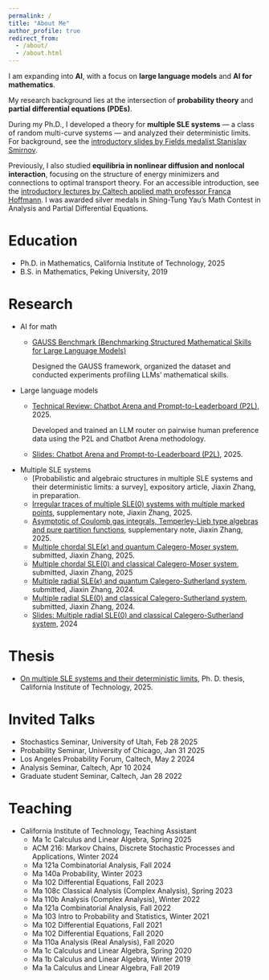 ```yaml
---
permalink: /
title: "About Me"
author_profile: true
redirect_from: 
  - /about/
  - /about.html
---
```


I am expanding into **AI**, with a focus on **large language models** and **AI for mathematics**.

My research background lies at the intersection of **probability theory** and **partial differential equations (PDEs)**.

During my Ph.D., I developed a theory for **multiple SLE systems** — a class of random multi-curve systems — and analyzed their deterministic limits. For background, see the [introductory slides by Fields medalist Stanislav Smirnov](https://www.unige.ch/~smirnov/slides/index.html).

Previously, I also studied **equilibria in nonlinear diffusion and nonlocal interaction**, focusing on the structure of energy minimizers and connections to optimal transport theory. For an accessible introduction, see the  [introductory lectures by Caltech applied math professor Franca Hoffmann](https://mm.math.cmu.edu/recordings/cna/franca_hoffmann_small.mp4). I was awarded silver medals in Shing-Tung Yau’s Math Contest in Analysis and Partial Differential Equations.

Education
======
* Ph.D. in Mathematics, California Institute of Technology, 2025
* B.S. in Mathematics, Peking University, 2019

Research
======
* AI for math
  * [GAUSS Benchmark (Benchmarking Structured Mathematical Skills for Large Language Models)](https://gaussmath.ai/)
  
    Designed the GAUSS framework, organized the dataset and conducted experiments profiling LLMs’ mathematical skills.
* Large language models
  * [Technical Review: Chatbot Arena and Prompt-to-Leaderboard (P2L)](https://github.com/jiaxinzhang2/LLM-router/blob/main/technical_review.md), 2025.

    Developed and trained an LLM router on pairwise human preference data using the P2L and Chatbot Arena methodology.
  * [Slides: Chatbot Arena and Prompt-to-Leaderboard (P2L)](https://github.com/jiaxinzhang2/LLM-router/blob/main/p2l_slides.pdf), 2025.
* Multiple SLE systems
  * [Probabilistic and algebraic structures in multiple SLE systems and their deterministic limits: a survey], expository article, Jiaxin Zhang, in preparation.
  * [Irregular traces of multiple SLE(0) systems with multiple marked points](https://arxiv.org/abs/2506.07513), supplementary note, Jiaxin Zhang, 2025.
  * [Asymptotic of Coulomb gas integrals, Temperley-Lieb type algebras and pure partition functions](https://arxiv.org/abs/2506.01306), supplementary note, Jiaxin Zhang, 2025.
  * [Multiple chordal SLE($\kappa$) and quantum Calegero-Moser system](https://arxiv.org/abs/2505.16093), submitted, Jiaxin Zhang, 2025.
  * [Multiple chordal SLE(0) and classical Calegero-Moser system](https://arxiv.org/pdf/2505.17129), submitted, Jiaxin Zhang, 2025
  * [Multiple radial SLE($\kappa$) and quantum Calegero-Sutherland system](https://arxiv.org/abs/2505.14762), submitted, Jiaxin Zhang, 2024.
  * [Multiple radial SLE(0) and classical Calegero-Sutherland system](https://arxiv.org/abs/2410.21544), submitted, Jiaxin Zhang, 2024.
  * [Slides: Multiple radial SLE(0) and classical Calegero-Sutherland system](https://github.com/jiaxinzhang2/jiaxinzhang2.github.io/blob/master/_talks/On_multiple_SLE_systems_and_their_deterministic_limits.pdf), 2024


Thesis
======
 * [On multiple SLE systems and their deterministic limits](https://drive.google.com/file/d/1NHtQDo4AJI99IJ8VPE3uWXslpAo2eEQh/view?usp=sharing), Ph. D. thesis, California Institute of Technology, 2025.

Invited Talks
======
* Stochastics Seminar, University of Utah, Feb 28 2025
* Probability Seminar, University of Chicago, Jan 31 2025
* Los Angeles Probability Forum, Caltech, May 2 2024
* Analysis Seminar, Caltech, Apr 10 2024
* Graduate student Seminar, Caltech, Jan 28 2022

Teaching
=======
* California Institute of Technology, Teaching Assistant
  * Ma 1c Calculus and Linear Algebra, Spring 2025
  * ACM 216: Markov Chains, Discrete Stochastic Processes and Applications, Winter 2024
  * Ma 121a Combinatorial Analysis, Fall 2024
  * Ma 140a Probability, Winter 2023
  * Ma 102 Differential Equations, Fall 2023
  * Ma 108c Classical Analysis (Complex Analysis), Spring 2023
  * Ma 110b Analysis (Complex Analysis), Winter 2022
  * Ma 121a Combinatorial Analysis, Fall 2022
  * Ma 103 Intro to Probability and Statistics, Winter 2021 
  * Ma 102 Differential Equations, Fall 2021
  * Ma 102 Differential Equations, Fall 2020
  * Ma 110a Analysis (Real Analysis), Fall 2020
  * Ma 1c Calculus and Linear Algebra, Spring 2020
  * Ma 1b Calculus and Linear Algebra, Winter 2019
  * Ma 1a Calculus and Linear Algebra, Fall 2019
